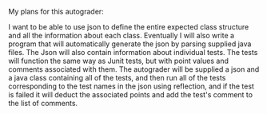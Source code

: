 My plans for this autograder:

I want to be able to use json to define the entire expected class structure and all the information about each class. Eventually I will also write a program that will automatically generate the json by parsing supplied java files. The Json will also contain information about individual tests. The tests will function the same way as Junit tests, but with point values and comments associated with them. The autograder will be supplied a json and a java class containing all of the tests, and then run all of the tests corresponding to the test names in the json using reflection, and if the test is failed it will deduct the associated points and add the test's comment to the list of comments.
